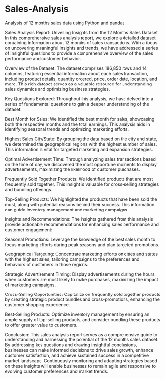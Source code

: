 # Sales-Analysis
 Analysis of 12 months sales data using Python and pandas


Sales Analysis Report: Unveiling Insights from the 12 Months Sales Dataset
In this comprehensive sales analysis report, we explore a detailed dataset containing information about 12 months of sales transactions. With a focus on uncovering meaningful insights and trends, we have addressed a series of insightful questions to provide a comprehensive overview of the sales performance and customer behavior.

Overview of the Dataset:
The dataset comprises 186,850 rows and 14 columns, featuring essential information about each sales transaction, including product details, quantity ordered, price, order date, location, and more. This rich dataset serves as a valuable resource for understanding sales dynamics and optimizing business strategies.

Key Questions Explored:
Throughout this analysis, we have delved into a series of fundamental questions to gain a deeper understanding of the dataset:

Best Month for Sales: We identified the best month for sales, showcasing both the respective months and the total earnings. This analysis aids in identifying seasonal trends and optimizing marketing efforts.

Highest Sales City/State: By grouping the data based on the city and state, we determined the geographical regions with the highest number of sales. This information is vital for targeted marketing and expansion strategies.

Optimal Advertisement Time: Through analyzing sales transactions based on the time of day, we discovered the most opportune moments to display advertisements, maximizing the likelihood of customer purchases.

Frequently Sold Together Products: We identified products that are most frequently sold together. This insight is valuable for cross-selling strategies and bundling offerings.

Top-Selling Products: We highlighted the products that have been sold the most, along with potential reasons behind their success. This information can guide inventory management and marketing campaigns.

Insights and Recommendations:
The insights gathered from this analysis provide actionable recommendations for enhancing sales performance and customer engagement:

Seasonal Promotions: Leverage the knowledge of the best sales month to focus marketing efforts during peak seasons and plan targeted promotions.

Geographical Targeting: Concentrate marketing efforts on cities and states with the highest sales, tailoring campaigns to the preferences and behaviors of customers in those regions.

Strategic Advertisement Timing: Display advertisements during the hours when customers are most likely to make purchases, maximizing the impact of marketing campaigns.

Cross-Selling Opportunities: Capitalize on frequently sold together products by creating strategic product bundles and cross-promotions, enhancing the customer shopping experience.

Best-Selling Products: Optimize inventory management by ensuring an ample supply of top-selling products, and consider bundling these products to offer greater value to customers.

Conclusion:
This sales analysis report serves as a comprehensive guide to understanding and harnessing the potential of the 12 months sales dataset. By addressing key questions and drawing insightful conclusions, businesses can make informed decisions to drive sales growth, enhance customer satisfaction, and achieve sustained success in a competitive market landscape. Continuously monitoring and adapting strategies based on these insights will enable businesses to remain agile and responsive to evolving customer preferences and market trends.
